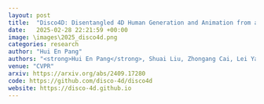```yaml
---
layout: post
title:  "Disco4D: Disentangled 4D Human Generation and Animation from a Single Image"
date:   2025-02-28 22:21:59 +00:00
image: \images\2025_disco4d.png
categories: research
author: "Hui En Pang"
authors: "<strong>Hui En Pang</strong>, Shuai Liu, Zhongang Cai, Lei Yang, Tianwei Zhang, Ziwei Liu"
venue: "CVPR"
arxiv: https://arxiv.org/abs/2409.17280
code: https://github.com/disco-4d/disco4d
website: https://disco-4d.github.io
---
```

